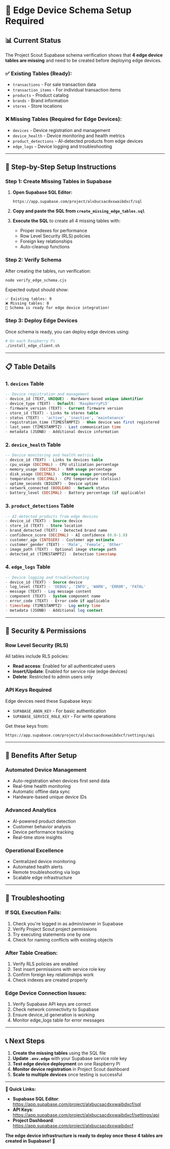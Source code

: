 # 🔧 Edge Device Schema Setup Required

## 📊 Current Status

The Project Scout Supabase schema verification shows that **4 edge device tables are missing** and need to be created before deploying edge devices.

### ✅ **Existing Tables (Ready):**

- `transactions` - For sale transaction data
- `transaction_items` - For individual transaction items
- `products` - Product catalog
- `brands` - Brand information
- `stores` - Store locations

### ❌ **Missing Tables (Required for Edge Devices):**

- `devices` - Device registration and management
- `device_health` - Device monitoring and health metrics
- `product_detections` - AI-detected products from edge devices
- `edge_logs` - Device logging and troubleshooting

---

## 🚀 **Step-by-Step Setup Instructions**

### **Step 1: Create Missing Tables in Supabase**

1. **Open Supabase SQL Editor:**

   ```
   https://app.supabase.com/project/alxbucsacdxxwaibdxcf/sql
   ```

2. **Copy and paste the SQL from `create_missing_edge_tables.sql`**
3. **Execute the SQL** to create all 4 missing tables with:
   - Proper indexes for performance
   - Row Level Security (RLS) policies
   - Foreign key relationships
   - Auto-cleanup functions

### **Step 2: Verify Schema**

After creating the tables, run verification:

```bash
node verify_edge_schema.cjs
```

Expected output should show:

```
✅ Existing tables: 9
❌ Missing tables: 0
🎉 Schema is ready for edge device integration!
```

### **Step 3: Deploy Edge Devices**

Once schema is ready, you can deploy edge devices using:

```bash
# On each Raspberry Pi
./install_edge_client.sh
```

---

## 📋 **Table Details**

### **1. `devices` Table**

```sql
-- Device registration and management
- device_id (TEXT, UNIQUE) - Hardware-based unique identifier
- device_type (TEXT) - Default: 'RaspberryPi5'
- firmware_version (TEXT) - Current firmware version
- store_id (TEXT) - Links to stores table
- status (TEXT) - 'active', 'inactive', 'maintenance'
- registration_time (TIMESTAMPTZ) - When device was first registered
- last_seen (TIMESTAMPTZ) - Last communication time
- metadata (JSONB) - Additional device information
```

### **2. `device_health` Table**

```sql
-- Device monitoring and health metrics
- device_id (TEXT) - Links to devices table
- cpu_usage (DECIMAL) - CPU utilization percentage
- memory_usage (DECIMAL) - RAM usage percentage
- disk_usage (DECIMAL) - Storage usage percentage
- temperature (DECIMAL) - CPU temperature (Celsius)
- uptime_seconds (BIGINT) - Device uptime
- network_connected (BOOLEAN) - Network status
- battery_level (DECIMAL) - Battery percentage (if applicable)
```

### **3. `product_detections` Table**

```sql
-- AI-detected products from edge devices
- device_id (TEXT) - Source device
- store_id (TEXT) - Store location
- brand_detected (TEXT) - Detected brand name
- confidence_score (DECIMAL) - AI confidence (0.0-1.0)
- customer_age (INTEGER) - Customer age estimate
- customer_gender (TEXT) - 'Male', 'Female', 'Other'
- image_path (TEXT) - Optional image storage path
- detected_at (TIMESTAMPTZ) - Detection timestamp
```

### **4. `edge_logs` Table**

```sql
-- Device logging and troubleshooting
- device_id (TEXT) - Source device
- log_level (TEXT) - 'DEBUG', 'INFO', 'WARN', 'ERROR', 'FATAL'
- message (TEXT) - Log message content
- component (TEXT) - System component name
- error_code (TEXT) - Error code if applicable
- timestamp (TIMESTAMPTZ) - Log entry time
- metadata (JSONB) - Additional log context
```

---

## 🔐 **Security & Permissions**

### **Row Level Security (RLS)**

All tables include RLS policies:

- **Read access**: Enabled for all authenticated users
- **Insert/Update**: Enabled for service role (edge devices)
- **Delete**: Restricted to admin users only

### **API Keys Required**

Edge devices need these Supabase keys:

- `SUPABASE_ANON_KEY` - For basic authentication
- `SUPABASE_SERVICE_ROLE_KEY` - For write operations

Get these keys from:

```
https://app.supabase.com/project/alxbucsacdxxwaibdxcf/settings/api
```

---

## 🎯 **Benefits After Setup**

### **Automated Device Management**

- Auto-registration when devices first send data
- Real-time health monitoring
- Automatic offline data sync
- Hardware-based unique device IDs

### **Advanced Analytics**

- AI-powered product detection
- Customer behavior analysis
- Device performance tracking
- Real-time store insights

### **Operational Excellence**

- Centralized device monitoring
- Automated health alerts
- Remote troubleshooting via logs
- Scalable edge infrastructure

---

## 🔧 **Troubleshooting**

### **If SQL Execution Fails:**

1. Check you're logged in as admin/owner in Supabase
2. Verify Project Scout project permissions
3. Try executing statements one by one
4. Check for naming conflicts with existing objects

### **After Table Creation:**

1. Verify RLS policies are enabled
2. Test insert permissions with service role key
3. Confirm foreign key relationships work
4. Check indexes are created properly

### **Edge Device Connection Issues:**

1. Verify Supabase API keys are correct
2. Check network connectivity to Supabase
3. Ensure device_id generation is working
4. Monitor edge_logs table for error messages

---

## 📞 **Next Steps**

1. **Create the missing tables** using the SQL file
2. **Update `.env.edge`** with your Supabase service role key
3. **Test edge device deployment** on one Raspberry Pi
4. **Monitor device registration** in Project Scout dashboard
5. **Scale to multiple devices** once testing is successful

---

**🔗 Quick Links:**

- **Supabase SQL Editor**: https://app.supabase.com/project/alxbucsacdxxwaibdxcf/sql
- **API Keys**: https://app.supabase.com/project/alxbucsacdxxwaibdxcf/settings/api
- **Project Dashboard**: https://app.supabase.com/project/alxbucsacdxxwaibdxcf

**The edge device infrastructure is ready to deploy once these 4 tables are created in Supabase!** 🚀

